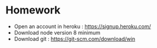 # Homework
* Open an account in heroku : https://signup.heroku.com/
* Download node version 8 minimum
* Download git : https://git-scm.com/download/win